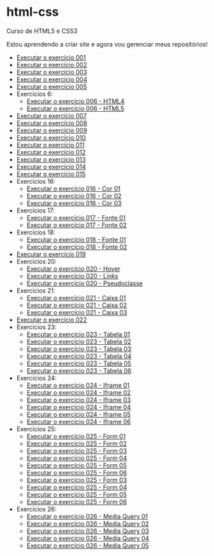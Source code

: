 # html-css
 Curso de HTML5 e CSS3

 Estou aprendendo a criar site e agora vou gerenciar meus repositórios!

 <ul>
  <li> <a href="https://grmonteiroh.github.io/html-css/exercicios/ex001/index.html" target="_blank">Executar o exercício 001 </a> </li>
  <li> <a href="https://grmonteiroh.github.io/html-css/exercicios/ex002/index.html" target="_blank">Executar o exercício 002 </a> </li>
  <li> <a href="https://grmonteiroh.github.io/html-css/exercicios/ex003/index.html" target="_blank">Executar o exercício 003 </a> </li>
  <li> <a href="https://grmonteiroh.github.io/html-css/exercicios/ex004/index.html" target="_blank">Executar o exercício 004 </a> </li>
  <li> <a href="https://grmonteiroh.github.io/html-css/exercicios/ex005/index.html" target="_blank">Executar o exercício 005 </a> </li>
  <li> Exercícios 6:
   <ul>
    <li> <a href="https://grmonteiroh.github.io/html-css/exercicios/ex006/html4.html" target="_blank">Executar o exercício 006 - HTML4</a> </li>
    <li> <a href="https://grmonteiroh.github.io/html-css/exercicios/ex006/html5.html" target="_blank">Executar o exercício 006 - HTML5</a> </li>
   </ul>
  </li>
  <li> <a href="https://grmonteiroh.github.io/html-css/exercicios/ex007/index.html" target="_blank">Executar o exercício 007 </a> </li>
  <li> <a href="https://grmonteiroh.github.io/html-css/exercicios/ex008/index.html" target="_blank">Executar o exercício 008 </a> </li>
  <li> <a href="https://grmonteiroh.github.io/html-css/exercicios/ex009/index.html" target="_blank">Executar o exercício 009 </a> </li>
  <li> <a href="https://grmonteiroh.github.io/html-css/exercicios/ex010/index.html" target="_blank">Executar o exercício 010 </a> </li>
  <li> <a href="https://grmonteiroh.github.io/html-css/exercicios/ex011/index.html" target="_blank">Executar o exercício 011 </a> </li>
  <li> <a href="https://grmonteiroh.github.io/html-css/exercicios/ex012/index.html" target="_blank">Executar o exercício 012 </a> </li>
  <li> <a href="https://grmonteiroh.github.io/html-css/exercicios/ex013/index.html" target="_blank">Executar o exercício 013 </a> </li>
  <li> <a href="https://grmonteiroh.github.io/html-css/exercicios/ex014/index.html" target="_blank">Executar o exercício 014 </a> </li>
  <li> <a href="https://grmonteiroh.github.io/html-css/exercicios/ex015/index.html" target="_blank">Executar o exercício 015 </a> </li>
  <li> Exercícios 16:
   <ul>
    <li> <a href="https://grmonteiroh.github.io/html-css/exercicios/ex016/cor01.html" target="_blank">Executar o exercício 016 - Cor 01</a> </li>
    <li> <a href="https://grmonteiroh.github.io/html-css/exercicios/ex016/cor02.html" target="_blank">Executar o exercício 016 - Cor 02</a> </li>
    <li> <a href="https://grmonteiroh.github.io/html-css/exercicios/ex016/cor03.html" target="_blank">Executar o exercício 016 - Cor 03</a> </li>
   </ul>
  <li> Exercícios 17:
   <ul>
    <li> <a href="https://grmonteiroh.github.io/html-css/exercicios/ex017/fonte01.html" target="_blank">Executar o exercício 017 - Fonte 01</a> </li>
    <li> <a href="https://grmonteiroh.github.io/html-css/exercicios/ex017/fonte02.html" target="_blank">Executar o exercício 017 - Fonte 02</a> </li>
   </ul>
  </li>
  <li> Exercícios 18:
   <ul>
    <li> <a href="https://grmonteiroh.github.io/html-css/exercicios/ex018/fonte01.html" target="_blank">Executar o exercício 018 - Fonte 01</a> </li>
    <li> <a href="https://grmonteiroh.github.io/html-css/exercicios/ex018/fonte02.html" target="_blank">Executar o exercício 018 - Fonte 02</a> </li>
   </ul>
  </li>   
  <li> <a href="https://grmonteiroh.github.io/html-css/exercicios/ex019/seletor01.html" target="_blank">Executar o exercício 019 </a> </li>
  <li> Exercícios 20:
   <ul>
    <li> <a href="https://grmonteiroh.github.io/html-css/exercicios/ex020/hover.html" target="_blank">Executar o exercício 020 - Hover</a> </li>
    <li> <a href="https://grmonteiroh.github.io/html-css/exercicios/ex020/links.html" target="_blank">Executar o exercício 020 - Links</a> </li>
    <li> <a href="https://grmonteiroh.github.io/html-css/exercicios/ex020/pseudoclasse.html" target="_blank">Executar o exercício 020 - Pseudoclasse</a> </li>
   </ul>
  </li>
  <li> Exercícios 21:
   <ul>
    <li> <a href="https://grmonteiroh.github.io/html-css/exercicios/ex021/caixa01.html" target="_blank">Executar o exercício 021 - Caixa 01</a> </li>
    <li> <a href="https://grmonteiroh.github.io/html-css/exercicios/ex021/caixa02.html" target="_blank">Executar o exercício 021 - Caixa 02</a> </li>
    <li> <a href="https://grmonteiroh.github.io/html-css/exercicios/ex021/caixa03.html" target="_blank">Executar o exercício 021 - Caixa 03</a> </li>
   </ul>
  </li>  
  <li> <a href="https://grmonteiroh.github.io/html-css/exercicios/ex022/fundo007.html">Executar o exercício 022 </a> </li>
  <li> Exercícios 23:
   <ul>
    <li> <a href="https://grmonteiroh.github.io/html-css/exercicios/ex023/tabela1.html" target="_blank">Executar o exercício 023 - Tabela 01</a> </li>
    <li> <a href="https://grmonteiroh.github.io/html-css/exercicios/ex023/tabela2.html" target="_blank">Executar o exercício 023 - Tabela 02</a> </li>
    <li> <a href="https://grmonteiroh.github.io/html-css/exercicios/ex023/tabela3.html" target="_blank">Executar o exercício 023 - Tabela 03</a> </li>
    <li> <a href="https://grmonteiroh.github.io/html-css/exercicios/ex023/tabela4.html" target="_blank">Executar o exercício 023 - Tabela 04</a> </li>
    <li> <a href="https://grmonteiroh.github.io/html-css/exercicios/ex023/tabela5.html" target="_blank">Executar o exercício 023 - Tabela 05</a> </li>
    <li> <a href="https://grmonteiroh.github.io/html-css/exercicios/ex023/tabela6.html" target="_blank">Executar o exercício 023 - Tabela 06</a> </li>
   </ul>
  </li>
  <li> Exercícios 24:
   <ul>
    <li> <a href="https://grmonteiroh.github.io/html-css/exercicios/ex024/iframe001.html" target="_blank">Executar o exercício 024 - Iframe 01</a> </li>
    <li> <a href="https://grmonteiroh.github.io/html-css/exercicios/ex024/iframe002.html" target="_blank">Executar o exercício 024 - Iframe 02</a> </li>
    <li> <a href="https://grmonteiroh.github.io/html-css/exercicios/ex024/iframe003.html" target="_blank">Executar o exercício 024 - Iframe 03</a> </li>
    <li> <a href="https://grmonteiroh.github.io/html-css/exercicios/ex024/iframe004.html" target="_blank">Executar o exercício 024 - Iframe 04</a> </li>
    <li> <a href="https://grmonteiroh.github.io/html-css/exercicios/ex024/iframe005.html" target="_blank">Executar o exercício 024 - Iframe 05</a> </li>
    <li> <a href="https://grmonteiroh.github.io/html-css/exercicios/ex024/iframe006.html" target="_blank">Executar o exercício 024 - Iframe 06</a> </li>
   </ul>
  </li>
  <li> Exercícios 25:
   <ul>
    <li> <a href="https://grmonteiroh.github.io/html-css/exercicios/ex025/form001.html" target="_blank">Executar o exercício 025 - Form 01</a> </li>
    <li> <a href="https://grmonteiroh.github.io/html-css/exercicios/ex025/form002.html" target="_blank">Executar o exercício 025 - Form 02</a> </li>
    <li> <a href="https://grmonteiroh.github.io/html-css/exercicios/ex025/form003.html" target="_blank">Executar o exercício 025 - Form 03</a> </li>
    <li> <a href="https://grmonteiroh.github.io/html-css/exercicios/ex025/form004.html" target="_blank">Executar o exercício 025 - Form 04</a> </li>
    <li> <a href="https://grmonteiroh.github.io/html-css/exercicios/ex025/form005.html" target="_blank">Executar o exercício 025 - Form 05</a> </li>
    <li> <a href="https://grmonteiroh.github.io/html-css/exercicios/ex025/form006.html" target="_blank">Executar o exercício 025 - Form 06</a> </li>
    <li> <a href="https://grmonteiroh.github.io/html-css/exercicios/ex025/form007.html" target="_blank">Executar o exercício 025 - Form 03</a> </li>
    <li> <a href="https://grmonteiroh.github.io/html-css/exercicios/ex025/form008.html" target="_blank">Executar o exercício 025 - Form 04</a> </li>
    <li> <a href="https://grmonteiroh.github.io/html-css/exercicios/ex025/form009.html" target="_blank">Executar o exercício 025 - Form 05</a> </li>
    <li> <a href="https://grmonteiroh.github.io/html-css/exercicios/ex025/form010.html" target="_blank">Executar o exercício 025 - Form 06</a> </li>
   </ul>
  </li>
  <li> Exercícios 26:
   <ul>
    <li> <a href="https://grmonteiroh.github.io/html-css/exercicios/ex026/mq001/index.html" target="_blank">Executar o exercício 026 - Media Query 01</a> </li>
    <li> <a href="https://grmonteiroh.github.io/html-css/exercicios/ex026/mq002/index.html" target="_blank">Executar o exercício 026 - Media Query 02</a> </li>
    <li> <a href="https://grmonteiroh.github.io/html-css/exercicios/ex026/mq003/index.html" target="_blank">Executar o exercício 026 - Media Query 03</a> </li>
    <li> <a href="https://grmonteiroh.github.io/html-css/exercicios/ex026/mq004/index.html" target="_blank">Executar o exercício 026 - Media Query 04</a> </li>
    <li> <a href="https://grmonteiroh.github.io/html-css/exercicios/ex026/mq005/index.html" target="_blank">Executar o exercício 026 - Media Query 05</a> </li>
   </ul>
  </li>